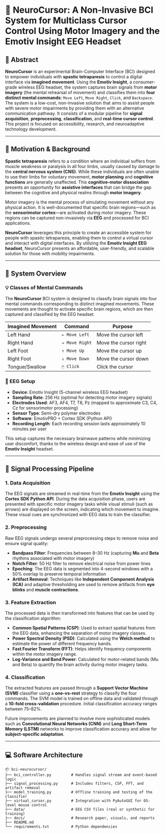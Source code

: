 # 🧠 NeuroCursor: A Non-Invasive BCI System for Multiclass Cursor Control Using Motor Imagery and the Emotiv Insight EEG Headset

## 📄 Abstract

**NeuroCursor** is an experimental Brain-Computer Interface (BCI) designed to empower individuals with **spastic tetraparesis** to control a digital interface via **imagined movement**. Using the **Emotiv Insight**, a consumer-grade wireless EEG headset, the system captures brain signals from **motor imagery** (the mental rehearsal of movement) and classifies them into **four distinct mental commands**: `Move Left`, `Move Right`, `Click`, and `Backspace`. The system is a low-cost, non-invasive solution that aims to assist people with severe motor impairments by providing them with an alternative communication pathway. It consists of a modular pipeline for **signal acquisition**, **preprocessing**, **classification**, and **real-time cursor control**. This project is focused on accessibility, research, and neuroadaptive technology development.

---

## 🧠 Motivation & Background

**Spastic tetraparesis** refers to a condition where an individual suffers from muscle weakness or paralysis in all four limbs, usually caused by damage to the **central nervous system (CNS)**. While these individuals are often unable to use their limbs for voluntary movement, **motor planning** and **cognitive functions** are generally unaffected. This **cognitive-motor dissociation** presents an opportunity for **assistive interfaces** that can bridge the gap between the cognitive and physical realms through **motor imagery**.

Motor imagery is the mental process of simulating movement without any physical action. It is well-documented that specific brain regions—such as the **sensorimotor cortex**—are activated during motor imagery. These regions can be captured non-invasively via **EEG** and processed for BCI applications.

**NeuroCursor** leverages this principle to create an accessible system for people with spastic tetraparesis, enabling them to control a virtual cursor and interact with digital interfaces. By utilizing the **Emotiv Insight EEG headset**, NeuroCursor presents an affordable, user-friendly, and scalable solution for those with mobility impairments.

---

## 🧩 System Overview

### 💡 Classes of Mental Commands

The **NeuroCursor** BCI system is designed to classify brain signals into four mental commands corresponding to distinct imagined movements. These movements are thought to activate specific brain regions, which are then captured and classified by the EEG headset.

| Imagined Movement   | Command             | Purpose               |
|---------------------|---------------------|-----------------------|
| Left Hand           | `← Move Left`       | Move the cursor left  |
| Right Hand          | `→ Move Right`      | Move the cursor right |
| Left Foot           | `↑ Move Up`         | Move the cursor up    |
| Right Foot          | `↓ Move Down`       | Move the cursor down  |
| Tongue/Swallow      | `🖱 Click`           | Click the cursor      |

### 🧠 EEG Setup

- **Device**: Emotiv Insight (5-channel wireless EEG headset)
- **Sampling Rate**: 256 Hz (optimal for detecting motor imagery signals)
- **Electrodes Used**: AF3, AF4, T7, T8, Pz (mapped to approximate C3, C4, Cz for sensorimotor processing)
- **Sensor Type**: Semi-dry polymer electrodes
- **Software**: EmotivPRO + Cortex SDK (Python API)
- **Recording Length**: Each recording session lasts approximately 10 minutes per user

This setup captures the necessary brainwave patterns while minimizing user discomfort, thanks to the wireless design and ease of use of the **Emotiv Insight** headset.

---

## 🧪 Signal Processing Pipeline

### 1. **Data Acquisition**
The EEG signals are streamed in real-time from the **Emotiv Insight** using the **Cortex SDK Python API**. During the data acquisition phase, users are presented with specific motor imagery tasks while visual stimuli (such as arrows) are displayed on the screen, indicating which movement to imagine. These visual cues are synchronized with EEG data to train the classifier.

### 2. **Preprocessing**
Raw EEG signals undergo several preprocessing steps to remove noise and ensure signal quality:

- **Bandpass Filter**: Frequencies between 8–30 Hz (capturing **Mu** and **Beta** rhythms associated with motor imagery)
- **Notch Filter**: 50 Hz filter to remove electrical noise from power lines
- **Epoching**: The EEG data is segmented into 4-second windows with a 50% overlap to preserve temporal information
- **Artifact Removal**: Techniques like **Independent Component Analysis (ICA)** and adaptive thresholding are used to remove artifacts from **eye blinks** and **muscle contractions**.

### 3. **Feature Extraction**
The processed data is then transformed into features that can be used by the classification algorithm:

- **Common Spatial Patterns (CSP)**: Used to extract spatial features from the EEG data, enhancing the separation of motor imagery classes.
- **Power Spectral Density (PSD)**: Calculated using the **Welch method** to estimate the power of different frequency bands.
- **Fast Fourier Transform (FFT)**: Helps identify frequency components within the motor imagery range.
- **Log-Variance and Band Power**: Calculated for motor-related bands (Mu and Beta) to quantify the brain activity during motor imagery tasks.

### 4. **Classification**
The extracted features are passed through a **Support Vector Machine (SVM)** classifier using a **one-vs-rest** strategy to classify the four commands. The SVM model is trained on offline data and validated through a **10-fold cross-validation** procedure. Initial classification accuracy ranges between 75–82%.

Future improvements are planned to involve more sophisticated models such as **Convolutional Neural Networks (CNN)** and **Long Short-Term Memory (LSTM)** networks to improve classification accuracy and allow for **subject-specific adaptation**.

---

## 💻 Software Architecture

```plaintext
📦 bci-neurocursor/
├── bci_controller.py         # Handles signal stream and event-based logic
├── signal_processing.py      # Includes filters, CSP, FFT, and artifact removal
├── model_training.py         # Offline training and testing of the classifier
├── virtual_cursor.py         # Integration with PyAutoGUI for OS-level mouse control
├── data/                     # EEG CSV files (real or synthetic for training)
├── docs/                     # Research paper, visuals, and reports
├── README.md
└── requirements.txt          # Python dependencies
